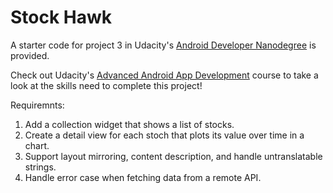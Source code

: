 # Stock Hawk

A starter code for project 3 in Udacity's [Android Developer Nanodegree](https://www.udacity.com/course/android-developer-nanodegree-by-google--nd801) is provided. 

Check out Udacity's [Advanced Android App Development](https://www.udacity.com/course/advanced-android-app-development--ud855) course to take a look at the skills need to complete this project!

Requiremnts: 
1. Add a collection widget that shows a list of stocks.
2. Create a detail view for each stoch that plots its value over time in a chart.
3. Support layout mirroring, content description, and handle untranslatable strings.
4. Handle error case when fetching data from a remote API.

